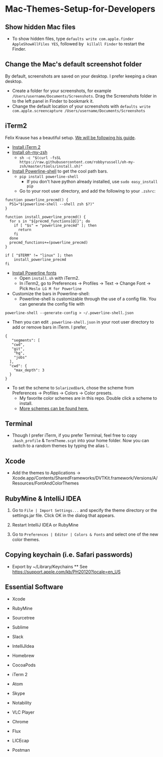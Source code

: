 # Mac-Themes-Setup-for-Developers

## Show hidden Mac files
* To show hidden files, type `defaults write com.apple.finder AppleShowAllFiles YES`, followed by ` killall Finder` to restart the Finder.

## Change the Mac's default screenshot folder
By default, screenshots are saved on your desktop. I prefer keeping a clean desktop.
* Create a folder for your screenshots, for example `/Users/username/Documents/Screenshots`. Drag the Screenshots folder in to the left panel in Finder to bookmark it.
* Change the default location of your screenshots with `defaults write com.apple.screencapture /Users/username/Documents/Screenshots`

## iTerm2
Felix Krause has a beautiful setup. [We will be following his guide](https://github.com/KrauseFx/what-terminal-is-felix-using). 

* [Install iTerm 2](https://www.google.ca/url?sa=t&rct=j&q=&esrc=s&source=web&cd=1&cad=rja&uact=8&ved=0ahUKEwjd1qSE7NPZAhVn5IMKHUvhDbYQFggpMAA&url=https%3A%2F%2Fwww.iterm2.com%2F&usg=AOvVaw1Yj_9jTyrGNrAOhT8FsuYl)
* [Install oh-my-zsh](https://github.com/robbyrussell/oh-my-zsh)
	* `sh -c "$(curl -fsSL https://raw.githubusercontent.com/robbyrussell/oh-my-zsh/master/tools/install.sh)"`
* [Install Powerline-shell](https://github.com/b-ryan/powerline-shell) to get the cool path bars.
	* `pip install powerline-shell`
		* If you don't have python already installed, use `sudo easy_install pip`
	* Go to your root user directory, and add the following to your `.zshrc`:
```
function powerline_precmd() {
  PS1="$(powerline-shell --shell zsh $?)"
}

function install_powerline_precmd() {
  for s in "${precmd_functions[@]}"; do
    if [ "$s" = "powerline_precmd" ]; then
      return
    fi
  done
  precmd_functions+=(powerline_precmd)
}

if [ "$TERM" != "linux" ]; then
    install_powerline_precmd
fi
```
* [Install Powerline fonts](https://github.com/powerline/fonts)
	* Open `install.sh` with iTerm2.
	* In iTerm2, go to Preferences -> Profiles -> Text -> Change Font -> Pick `Meslo LG M for Powerline`
* Customize the bars in Powerline-shell:
	* Powerline-shell is customizable through the use of a config file. You can generate the config file with
```
powerline-shell --generate-config > ~/.powerline-shell.json
```

* Then you can edit `.powerline-shell.json` in your root user directory to add or remove bars in iTerm. I prefer,

```
{
   "segments": [
   "cwd",
   "git",
    "hg", 
    "jobs"
  ],
  "cwd": {
    "max_depth": 3
  }
}
```
* To set the scheme to `SolarizedDark`, chose the scheme from Preferences -> Profiles -> Colors -> Color presets.
	* My favorite color schemes are in this repo. Double click a scheme to install. 
	* [More schemes can be found here.](https://github.com/mbadolato/iTerm2-Color-Schemes)

## Terminal
* Though I prefer iTerm, if you prefer Terminal, feel free to copy `.bash_profile` & `TermTheme.scpt` into your home folder. Now you can switch to a random themes by typing the alias `l`.

## Xcode
* Add the themes to Applications -> Xcode.app/Contents/SharedFrameworks/DVTKit.framework/Versions/A/Resources/FontAndColorThemes

## RubyMine & IntelliJ IDEA
1. Go to `File | Import Settings...` and specify the theme directory or the settings.jar file. Click OK in the dialog that appears.

2. Restart IntelliJ IDEA or RubyMine

3. Go to `Preferences | Editor | Colors & Fonts` and select one of the new color themes.

## Copying keychain (i.e. Safari passwords)
* Export by ~/Library/Keychains
** See https://support.apple.com/kb/PH20120?locale=en_US

## Essential Software
* Xcode
* RubyMine
* Sourcetree
* Sublime
* Slack
* IntelliJIdea
* Homebrew
* CocoaPods
* iTerm 2
* Atom

* Skype
* Notability
* VLC Player
* Chrome
* Flux
* LICEcap
* Postman

